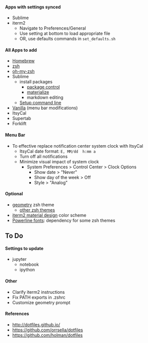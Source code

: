 

#### Apps with settings synced
* Sublime
* iterm2
  * Navigate to Preferences/General
  * Use setting at bottom to load appropriate file
  * OR, use defaults commands in `set_defaults.sh`

#### All Apps to add
* [Homebrew](https://brew.sh/)
* [zsh](https://github.com/robbyrussell/oh-my-zsh/wiki/Installing-ZSH)
* [oh-my-zsh](https://github.com/robbyrussell/oh-my-zsh)
* Sublime
  * install packages
    * [package control](https://packagecontrol.io/installation)
    * [materialize](https://github.com/saadq/Materialize)
    * markdown editing
  * [Setup command line](https://olivierlacan.com/posts/launch-sublime-text-3-from-the-command-line/)
* [Vanilla](https://matthewpalmer.net/vanilla/) (menu bar modifications)
* ItsyCal
* Supertab
* Forklift

#### Menu Bar
* To effective replace notification center system clock with ItsyCal
  * ItsyCal date format: `E, MM/dd  h:mm a`
  * Turn off all notifications 
  * Minimize visual impact of system clock
    * System Preferences > Control Center > Clock Options
      * Show date > "Never"
      * Show day of the week > Off
      * Style > "Analog"

#### Optional
* [geometry](https://github.com/geometry-zsh/geometry) zsh theme
  - [other zsh themes](https://github.com/robbyrussell/oh-my-zsh/wiki/External-themes)
* [iterm2 material design](https://github.com/MartinSeeler/iterm2-material-design) color scheme
* [Powerline fonts](https://github.com/powerline/fonts): dependency for some zsh themes

## To Do

#### Settings to update
* jupyter
  - notebook
  - ipython

#### Other
* Clarify iterm2 instructions
* Fix PATH exports in .zshrc
* Customize geometry prompt


#### References
* http://dotfiles.github.io/
* https://github.com/orrsella/dotfiles
* https://github.com/holman/dotfiles
